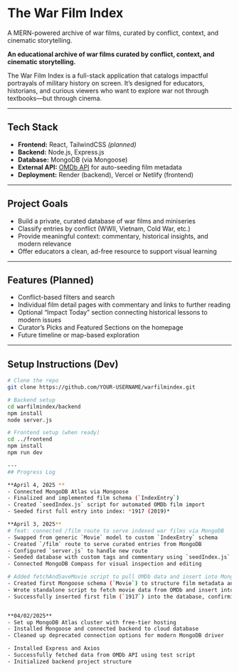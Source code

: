 # The War Film Index

A MERN-powered archive of war films, curated by conflict, context, and cinematic storytelling.

**An educational archive of war films curated by conflict, context, and cinematic storytelling.**

The War Film Index is a full-stack application that catalogs impactful portrayals of military history on screen.
It’s designed for educators, historians, and curious viewers who want to explore war not through textbooks—but through cinema.

---

## Tech Stack

- **Frontend:** React, TailwindCSS *(planned)*
- **Backend:** Node.js, Express.js
- **Database:** MongoDB (via Mongoose)
- **External API:** [OMDb API](https://www.omdbapi.com/) for auto-seeding film metadata
- **Deployment:** Render (backend), Vercel or Netlify (frontend)

---

## Project Goals

- Build a private, curated database of war films and miniseries
- Classify entries by conflict (WWII, Vietnam, Cold War, etc.)
- Provide meaningful context: commentary, historical insights, and modern relevance
- Offer educators a clean, ad-free resource to support visual learning

---

## Features (Planned)

- Conflict-based filters and search
- Individual film detail pages with commentary and links to further reading
- Optional “Impact Today” section connecting historical lessons to modern issues
- Curator’s Picks and Featured Sections on the homepage
- Future timeline or map-based exploration

---

## Setup Instructions (Dev)

```bash
# Clone the repo
git clone https://github.com/YOUR-USERNAME/warfilmindex.git

# Backend setup
cd warfilmindex/backend
npm install
node server.js

# Frontend setup (when ready)
cd ../frontend
npm install
npm run dev

---
## Progress Log

**April 4, 2025 **
- Connected MongoDB Atlas via Mongoose
- Finalized and implemented film schema (`IndexEntry`)
- Created `seedIndex.js` script for automated OMDb film import
- Seeded first full entry into index: *1917 (2019)*

**April 3, 2025**
# feat: connected /film route to serve indexed war films via MongoDB
- Swapped from generic `Movie` model to custom `IndexEntry` schema
- Created `/film` route to serve curated entries from MongoDB
- Configured `server.js` to handle new route
- Seeded database with custom tags and commentary using `seedIndex.js`
- Connected MongoDB Compass for visual inspection and editing

# Added fetchAndSaveMovie script to pull OMDb data and insert into MongoDB
- Created first Mongoose schema (`Movie`) to structure film metadata and custom commentary fields
- Wrote standalone script to fetch movie data from OMDb and insert into MongoDB Atlas
- Successfully inserted first film (`1917`) into the database, confirming full backend data flow


**04/02/2025**
- Set up MongoDB Atlas cluster with free-tier hosting
- Installed Mongoose and connected backend to cloud database
- Cleaned up deprecated connection options for modern MongoDB driver

- Installed Express and Axios
- Successfully fetched data from OMDb API using test script
- Initialized backend project structure
